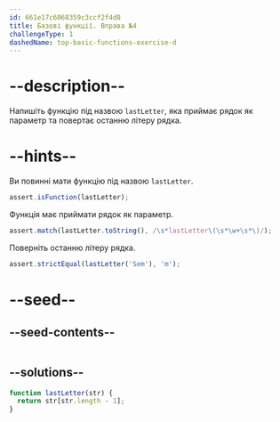 ```yaml
---
id: 661e17c6068359c3ccf2f4d8
title: Базові функції. Вправа №4
challengeType: 1
dashedName: top-basic-functions-exercise-d
---
```


# --description--

Напишіть функцію під назвою `lastLetter`, яка приймає рядок як параметр та повертає останню літеру рядка.

# --hints--

Ви повинні мати функцію під назвою `lastLetter`.

```js
assert.isFunction(lastLetter);
```

Функція має приймати рядок як параметр.

```js
assert.match(lastLetter.toString(), /\s*lastLetter\(\s*\w+\s*\)/);
```

Поверніть останню літеру рядка.

```js
assert.strictEqual(lastLetter('Sem'), 'm');
```


# --seed--

## --seed-contents--

```js

```

## --solutions--

```js
function lastLetter(str) {
  return str[str.length - 1];
}
```
